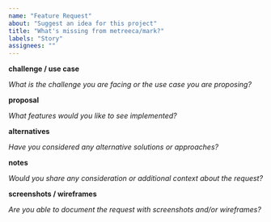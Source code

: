 ```yaml
---
name: "Feature Request"
about: "Suggest an idea for this project"
title: "What's missing from metreeca/mark?"
labels: "Story"
assignees: ""
---
```


**challenge / use case**

*What is the challenge you are facing or the use case you are proposing?*


**proposal**

*What features would you like to see implemented?*


**alternatives**

*Have you considered any alternative solutions or approaches?*


**notes**

*Would you share any consideration or additional context about the request?*


**screenshots / wireframes**

*Are you able to document the request with screenshots and/or wireframes?*
